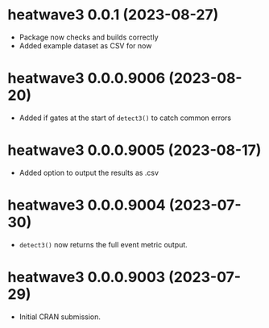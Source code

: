# heatwave3 0.0.1 (2023-08-27)

* Package now checks and builds correctly
* Added example dataset as CSV for now

# heatwave3 0.0.0.9006 (2023-08-20)

* Added if gates at the start of `detect3()` to catch common errors

# heatwave3 0.0.0.9005 (2023-08-17)

* Added option to output the results as .csv

# heatwave3 0.0.0.9004 (2023-07-30)

* `detect3()` now returns the full event metric output.

# heatwave3 0.0.0.9003 (2023-07-29)

* Initial CRAN submission.
